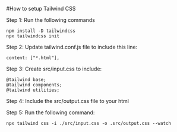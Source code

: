 #How to setup Tailwind CSS

Step 1: Run the following commands

```
npm install -D tailwindcss
npx tailwindcss init
```

Step 2: Update tailwind.conf.js file to include this line:
```
content: ["*.html"],
```

Step 3: Create src/input.css to include:
```
@tailwind base;
@tailwind components;
@tailwind utilities;
```

Step 4: Include the src/output.css file to your html

Step 5: Run the following command:
```
npx tailwind css -i ./src/input.css -o .src/output.css --watch
```

